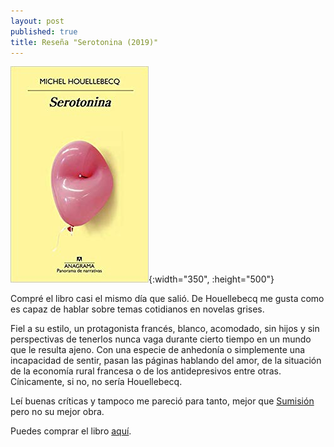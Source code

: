 ```yaml
---
layout: post
published: true
title: Reseña "Serotonina (2019)"
---
```

![](/assets/serotoninapanoramadenarrativas.jpg){:width="350", :height="500"}

Compré el libro casi el mismo día que salió. De Houellebecq me gusta como es capaz de hablar sobre temas cotidianos en novelas grises.

Fiel a su estilo, un protagonista francés, blanco, acomodado, sin hijos y sin perspectivas de tenerlos nunca vaga durante cierto tiempo en un mundo que le resulta ajeno. Con una especie de anhedonía o simplemente una incapacidad de sentir, pasan las páginas hablando del amor, de la situación de la economía rural francesa o de los antidepresivos entre otras. Cínicamente, si no, no sería Houellebecq.

Leí buenas críticas y tampoco me pareció para tanto, mejor que [Sumisión](/2019/01/12/resena-sumision.html) pero no su mejor obra.

Puedes comprar el libro [aquí](https://amazon.es/dp/843398022X).
